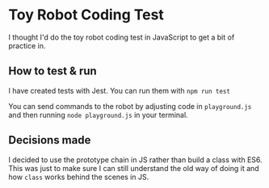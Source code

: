 # Toy Robot Coding Test

I thought I'd do the toy robot coding test in JavaScript to get a bit of practice in.

## How to test & run

I have created tests with Jest. You can run them with `npm run test`

You can send commands to the robot by adjusting code in `playground.js` and then running `node playground.js` in your terminal.

## Decisions made

I decided to use the prototype chain in JS rather than build a class with ES6. This was just to make sure I can still understand the old way of doing it and how `class` works behind the scenes in JS.
